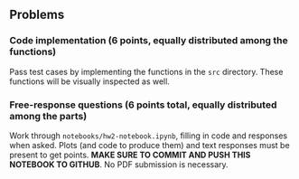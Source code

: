 ## Problems

### Code implementation (6 points, equally distributed among the functions)

Pass test cases by implementing the functions in the `src` directory. These functions will be visually inspected as well.

### Free-response questions (6 points total, equally distributed among the parts)
Work through `notebooks/hw2-notebook.ipynb`, filling in code and responses when asked. Plots (and code to produce them) and text responses must be present to get points. **MAKE SURE TO COMMIT AND PUSH THIS NOTEBOOK TO GITHUB**. No PDF submission is necessary. 

